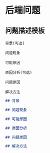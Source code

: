 # 后端问题

## 问题描述模板

```text
背景(可选)

问题现象

可能原因

原因分析(可选)

问题原因

解决方法
```

```markdown
## 背景

## 问题现象

## 可能原因

## 原因分析

## 问题原因

## 解决方法
```
